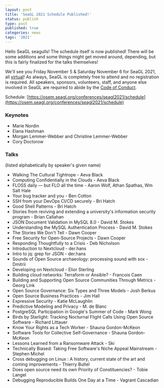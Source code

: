 ```yaml
---
layout: post
title: 'SeaGL 2021 Schedule Published!'
status: publish
type: post
published: true
categories: news
tags: '2021'
---
```


Hello SeaGL seagulls!  The schedule itself is now published!  There will be some additions and some things might get moved around, depending, but this is fairly finalized for the talks themselves!

We'll see you Friday November 5 & Saturday November 6 for SeaGL 2021, all [virtual](/news/2021/06/08/format-2021)!  As always, SeaGL is completely free to attend and no registration is required.  All speakers, sponsors, volunteers, staff, and anyone else involved in SeaGL are required to abide by the [Code of Conduct](/code_of_conduct).

Schedule: [https://osem.seagl.org/conferences/seagl2021/schedule](https://osem.seagl.org/conferences/seagl2021/schedule)

### Keynotes

* Marie Nordin
* Elana Hashman
* Morgan Lemmer-Webber and Christine Lemmer-Webber
* Cory Doctorow

### Talks
(listed alphabetically by speaker's given name)

* Walking The Cultural Tightrope - Aeva Black
* Computing Confidentially in the Clouds - Aeva Black
* FLOSS daily — but FLO all the time - Aaron Wolf, Athan Spathas, Wm Salt Hale
* Your bug tracker and you - Ben Cotton
* SSH from your DevOps CI/CD securely - Bri Hatch
* Good Shell Patterns - Bri Hatch
* Stories from reviving and extending a university's information security program - Brian Callahan
* JSON Document Validation in MySQL 8.0 - David M. Stokes
* Understanding the MySQL Authentication Process - David M. Stokes
* The Stories We Don't Tell - Dawn Cooper
* Free Security for Open-Source Projects - Dawn Cooper
* Responding Thoughtfully to a Crisis - Deb Nicholson
* Introduction to Nextcloud - der.hans
* Intro to jq: grep for JSON - der.hans
* Sounds of Open Source archaeology: processing sound with sox - Dmitrii
* Developing on Nextcloud - Elior Sterling
* Building cloud networks: Terraform or Ansible? - Francois Caen
* Building and Supporting Open Source Communities Through Metrics - Georg Link
* Open Source Governance: Six Types and Three Models - Josh Berkus
* Open Source Business Practices - Jim Hall
* Expressive Security - Katie McLaughlin
* Predictive Modeling and Privacy - M. de Blanc
* PostgreSQL Participation in Google's Summer of Code - Mark Wong
* Birds by Starlight: Tracking Nocturnal Flight Calls Using Open Source Software - Richard Littauer
* Know Your Rights as a Tech Worker - Shauna Gordon-McKeon
* Software Tools for Collective Self-Governance  - Shauna Gordon-McKeon
* Lessons Learned from a Ransomware Attack - Ski
* Technically Biased: Taking Free Software's Niche Appeal Mainstream - Stephen Michel
* Cross debugging on Linux : A history, current state of the art and coming improvements - Thierry Bultel
* Does open source need its own Priority of Constituencies? - Tobie Langel
* Debugging Reproducible Builds One Day at a Time - Vagrant Cascadian
